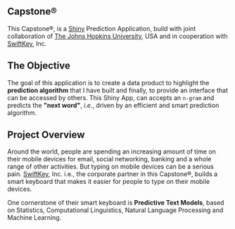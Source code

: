 ## Capstone®
This Capstone®, is a [Shiny](http://shiny.rstudio.com/) Prediction Application, build with joint collaboration of [The Johns Hopkins University](https://www.jhu.edu/), USA and in cooperation with [SwiftKey](https://swiftkey.com/en/), Inc.

## The Objective
The goal of this application is to create a data product to highlight the <b>prediction algorithm</b> that I have built and finally, to provide an interface that can be accessed by others. This Shiny App, can accepts an ```n-gram``` and predicts the <b>"next word"</b>, <i>i.e.</i>, driven by an efficient and smart prediction algorithm.

## Project Overview
Around the world, people are spending an increasing amount of time on their mobile devices for email, social networking, banking and a whole range of other activities. But typing on mobile devices can be a serious pain. [SwiftKey](https://swiftkey.com/en/), Inc. i.e., the corporate partner in this Capstone®, builds a smart keyboard that makes it easier for people to type on their mobile devices.

One cornerstone of their smart keyboard is <b>Predictive Text Models</b>, based on Statistics, Computational Linguistics, Natural Language Processing and Machine Learning.
